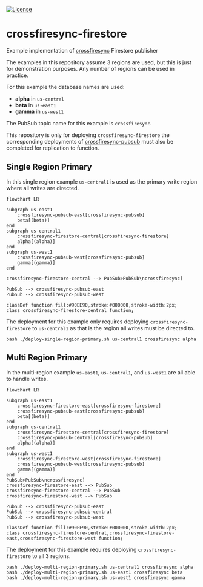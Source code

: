 [![License](https://img.shields.io/badge/License-Apache%202.0-blue.svg)](https://opensource.org/licenses/Apache-2.0)

# crossfiresync-firestore

Example implementation of [crossfiresync](https://github.com/UnitVectorY-Labs/crossfiresync) Firestore publisher

The examples in this repository assume 3 regions are used, but this is just for demonstration purposes.  Any number of regions can be used in practice.

For this example the database names are used:

- **alpha** in `us-central`
- **beta** in `us-east1`
- **gamma** in `us-west1`

The PubSub topic name for this example is `crossfiresync`.

This repository is only for deploying `crossfiresync-firestore` the corresponding deployments of [crossfiresync-pubsub](https://github.com/UnitVectorY-Labs/crossfiresync-pubsub) must also be completed for replication to function.

## Single Region Primary

In this single region example `us-central1` is used as the primary write region where all writes are directed.

```mermaid
flowchart LR

subgraph us-east1
    crossfiresync-pubsub-east[crossfiresync-pubsub]
    beta[(beta)]
end
subgraph us-central1
    crossfiresync-firestore-central[crossfiresync-firestore]
    alpha[(alpha)]
end
subgraph us-west1
    crossfiresync-pubsub-west[crossfiresync-pubsub]
    gamma[(gamma)]
end

crossfiresync-firestore-central --> PubSub>PubSub\ncrossfiresync]

PubSub --> crossfiresync-pubsub-east
PubSub --> crossfiresync-pubsub-west

classDef function fill:#90EE90,stroke:#000000,stroke-width:2px;
class crossfiresync-firestore-central function;
```

The deployment for this example only requires deploying `crossfiresync-firestore` to `us-central1` as that is the region all writes must be directed to.

```
bash ./deploy-single-region-primary.sh us-central1 crossfiresync alpha
```

## Multi Region Primary

In the multi-region example `us-east1`, `us-central1`, and `us-west1` are all able to handle writes.

```mermaid
flowchart LR

subgraph us-east1
    crossfiresync-firestore-east[crossfiresync-firestore]
    crossfiresync-pubsub-east[crossfiresync-pubsub]
    beta[(beta)]
end
subgraph us-central1
    crossfiresync-firestore-central[crossfiresync-firestore]
    crossfiresync-pubsub-central[crossfiresync-pubsub]
    alpha[(alpha)]
end
subgraph us-west1
    crossfiresync-firestore-west[crossfiresync-firestore]
    crossfiresync-pubsub-west[crossfiresync-pubsub]
    gamma[(gamma)]
end
PubSub>PubSub\ncrossfiresync]
crossfiresync-firestore-east --> PubSub
crossfiresync-firestore-central --> PubSub
crossfiresync-firestore-west --> PubSub

PubSub --> crossfiresync-pubsub-east
PubSub --> crossfiresync-pubsub-central
PubSub --> crossfiresync-pubsub-west

classDef function fill:#90EE90,stroke:#000000,stroke-width:2px;
class crossfiresync-firestore-central,crossfiresync-firestore-east,crossfiresync-firestore-west function;
```

The deployment for this example requires deploying `crossfiresync-firestore` to all 3 regions.

```
bash ./deploy-multi-region-primary.sh us-central1 crossfiresync alpha
bash ./deploy-multi-region-primary.sh us-east1 crossfiresync beta
bash ./deploy-multi-region-primary.sh us-west1 crossfiresync gamma
```
